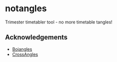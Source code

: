 # notangles

Trimester timetabler tool - no more timetable tangles!


## Acknowledgements

* [Bojangles](http://tdransfield.net/utilities/bojangles)
* [CrossAngles](https://my.campusbiblestudy.org/)
